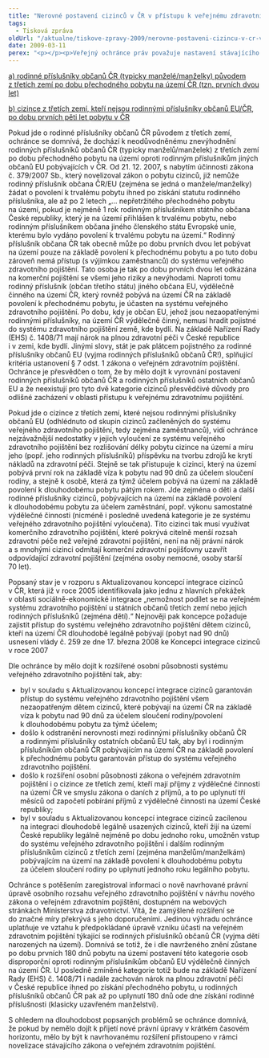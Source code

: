 ```yaml
---
title: "Nerovné postavení cizinců v ČR v přístupu k veřejnému zdravotnímu pojištění"
tags:
  - Tisková zpráva
oldUrl: "/aktualne/tiskove-zpravy-2009/nerovne-postaveni-cizincu-v-cr-v-pristupu-k-verejnemu-zdravotnimu-pojisteni"
date: 2009-03-11
perex: "<p></p><p>Veřejný ochránce práv považuje nastavení stávajícího systému veřejného zdravotního pojištění ve vztahu k určitým kategoriím cizinců za deficitní a nevyvážené. Za neoprávněně znevýhodněné považuje zejména</p>"
---
```


<!-- imported from the old website -->

<p class="Normln-web" style="TEXT-DECORATION: underline">a) rodinné příslušníky občanů ČR (typicky manželé/manželky) původem z třetích zemí po dobu přechodného pobytu na území ČR (tzn. prvních dvou let)</p><p class="Normln-web" style="TEXT-DECORATION: underline">b) cizince z třetích zemí, kteří nejsou rodinnými příslušníky občanů EU/ČR, po dobu prvních pěti let pobytu v ČR</p><p class="Normln-web" style="TEXT-DECORATION: none">Pokud jde o rodinné příslušníky občanů ČR původem z třetích zemí, ochránce se domnívá, že dochází k neodůvodněnému znevýhodnění rodinných příslušníků občanů ČR (typicky manželů/manželek) z třetích zemí po dobu přechodného pobytu na území oproti rodinným příslušníkům jiných občanů EU pobývajících v ČR. Od 21. 12. 2007, s nabytím účinnosti zákona č. 379/2007 Sb., který novelizoval zákon o pobytu cizinců, již nemůže rodinný příslušník občana ČR/EU (zejména se jedná o manžele/manželky) žádat o povolení k trvalému pobytu ihned po získání statutu rodinného příslušníka, ale až po 2 letech „… nepřetržitého přechodného pobytu na území, pokud je nejméně 1 rok rodinným příslušníkem státního občana České republiky, který je na území přihlášen k trvalému pobytu, nebo rodinným příslušníkem občana jiného členského státu Evropské unie, kterému bylo vydáno povolení k trvalému pobytu na území.“ Rodinný příslušník občana ČR tak obecně může po dobu prvních dvou let pobývat na území pouze na základě povolení k přechodnému pobytu a po tuto dobu zároveň nemá přístup (s výjimkou zaměstnanců) do systému veřejného zdravotního pojištění. Tato osoba je tak po dobu prvních dvou let odkázána na komerční pojištění se všemi jeho riziky a nevýhodami. Naproti tomu rodinný příslušník (občan třetího státu) jiného občana EU, výdělečně činného na území ČR, který rovněž pobývá na území ČR na základě povolení k přechodnému pobytu, je účasten na systému veřejného zdravotního pojištění. Po dobu, kdy je občan EU, jehož jsou nezaopatřenými rodinnými příslušníky, na území ČR výdělečně činný, nemusí hradit pojistné do systému zdravotního pojištění země, kde bydlí. Na základě Nařízení Rady (EHS) č. 1408/71 mají nárok na plnou zdravotní péči v České republice i v zemi, kde bydlí. Jinými slovy, stát je pak plátcem pojistného za rodinné příslušníky občanů EU (vyjma rodinných příslušníků občanů ČR!), splňující kritéria ustanovení § 7 odst. 1 zákona o veřejném zdravotním pojištění. Ochránce je přesvědčen o tom, že by mělo dojít k vyrovnání postavení rodinných příslušníků občanů ČR a rodinných příslušníků ostatních občanů EU a že neexistují pro tyto dvě kategorie cizinců přesvědčivé důvody pro odlišné zacházení v oblasti přístupu k veřejnému zdravotnímu pojištění.</p><p class="Normln-web" style="TEXT-DECORATION: none">Pokud jde o cizince z třetích zemí, které nejsou rodinnými příslušníky občanů EU (odhlédnuto od skupin cizinců začleněných do systému veřejného zdravotního pojištění, tedy zejména zaměstnanců), vidí ochránce nejzávažnější nedostatky v jejich vyloučení ze systému veřejného zdravotního pojištění bez rozlišování délky pobytu cizince na území a míru jeho (popř. jeho rodinných příslušníků) příspěvku na tvorbu zdrojů ke krytí nákladů na zdravotní péči. Stejně se tak přistupuje k cizinci, který na území pobývá první rok na základě víza k pobytu nad 90 dnů za účelem sloučení rodiny, a stejně k osobě, která za týmž účelem pobývá na území na základě povolení k dlouhodobému pobytu pátým rokem. Jde zejména o děti a další rodinné příslušníky cizinců, pobývajících na území na základě povolení k dlouhodobému pobytu za účelem zaměstnání, popř. výkonu samostatné výdělečné činnosti (nicméně i posledně uvedená kategorie je ze systému veřejného zdravotního pojištění vyloučena). Tito cizinci tak musí využívat komerčního zdravotního pojištění, které pokrývá citelně menší rozsah zdravotní péče než veřejné zdravotní pojištění, není na něj právní nárok a s mnohými cizinci odmítají komerční zdravotní pojišťovny uzavřít odpovídající zdravotní pojištění (zejména osoby nemocné, osoby starší 70 let).</p><p class="Normln-web" style="TEXT-DECORATION: none">Popsaný stav je v rozporu s Aktualizovanou koncepcí integrace cizinců v ČR, která již v roce 2005 identifikovala jako jednu z hlavních překážek v oblasti sociálně-ekonomické integrace „nemožnost podílet se na veřejném systému zdravotního pojištění u státních občanů třetích zemí nebo jejich rodinných příslušníků (zejména dětí).“ Nejnověji pak koncepce požaduje zajistit přístup do systému veřejného zdravotního pojištění dětem cizinců, kteří na území ČR dlouhodobě legálně pobývají (pobyt nad 90 dnů) usnesení vlády č. 259 ze dne 17. března 2008 ke Koncepci integrace cizinců v roce 2007</p><p class="Normln-web" style="TEXT-DECORATION: none">Dle ochránce by mělo dojít k rozšířené osobní působnosti systému veřejného zdravotního pojištění tak, aby:</p><ul><li style="TEXT-DECORATION: none" class="Normln-web">byl v souladu s Aktualizovanou koncepcí integrace cizinců garantován přístup do systému veřejného zdravotního pojištění všem nezaopatřeným dětem cizinců, které pobývají na území ČR na základě víza k pobytu nad 90 dnů za účelem sloučení rodiny/povolení k dlouhodobému pobytu za týmž účelem;</li><li style="TEXT-DECORATION: none" class="Normln-web">došlo k odstranění nerovnosti mezi rodinnými příslušníky občanů ČR a rodinnými příslušníky ostatních občanů EU tak, aby byl i rodinným příslušníkům občanů ČR pobývajícím na území ČR na základě povolení k přechodnému pobytu garantován přístup do systému veřejného zdravotního pojištění.</li><li style="TEXT-DECORATION: none" class="Normln-web">došlo k rozšíření osobní působnosti zákona o veřejném zdravotním pojištění i o cizince ze třetích zemí, kteří mají příjmy z výdělečné činnosti na území ČR ve smyslu zákona o daních z příjmů, a to po uplynutí tří měsíců od započetí pobírání příjmů z výdělečné činnosti na území České republiky;</li><li style="TEXT-DECORATION: none" class="Normln-web">byl v souladu s Aktualizovanou koncepcí integrace cizinců zacílenou na integraci dlouhodobě legálně usazených cizinců, kteří žijí na území České republiky legálně nejméně po dobu jednoho roku, umožněn vstup do systému veřejného zdravotního pojištění i dalším rodinným příslušníkům cizinců z třetích zemí (zejména manželům/manželkám) pobývajícím na území na základě povolení k dlouhodobému pobytu za účelem sloučení rodiny po uplynutí jednoho roku legálního pobytu.</li></ul><p class="Normln-web" style="TEXT-DECORATION: none">Ochránce s potěšením zaregistroval informaci o nově navrhované právní úpravě osobního rozsahu veřejného zdravotního pojištění v návrhu nového zákona o veřejném zdravotním pojištění, dostupném na webových stránkách Ministerstva zdravotnictví. Vítá, že zamýšlené rozšíření se do značné míry překrývá s jeho doporučeními. Jedinou výhradu ochránce uplatňuje ve vztahu k předpokládané úpravě vzniku účasti na veřejném zdravotním pojištění týkající se rodinných příslušníků občanů ČR (vyjma dětí narozených na území). Domnívá se totiž, že i dle navrženého znění zůstane po dobu prvních 180 dnů pobytu na území postavení této kategorie osob disproporční oproti rodinným příslušníkům občanů EU výdělečně činných na území ČR. U posledně zmíněné kategorie totiž bude na základě Nařízení Rady (EHS) č. 1408/71 i nadále zachován nárok na plnou zdravotní péči v České republice ihned po získání přechodného pobytu, u rodinných příslušníků občanů ČR pak až po uplynutí 180 dnů ode dne získání rodinné příslušnosti (klasicky uzavřeném manželství).</p><p class="Normln-web" style="TEXT-DECORATION: none">S ohledem na dlouhodobost popsaných problémů se ochránce domnívá, že pokud by nemělo dojít k přijetí nové právní úpravy v krátkém časovém horizontu, mělo by být k navrhovanému rozšíření přistoupeno v rámci novelizace stávajícího zákona o veřejném zdravotním pojištění.</p>
